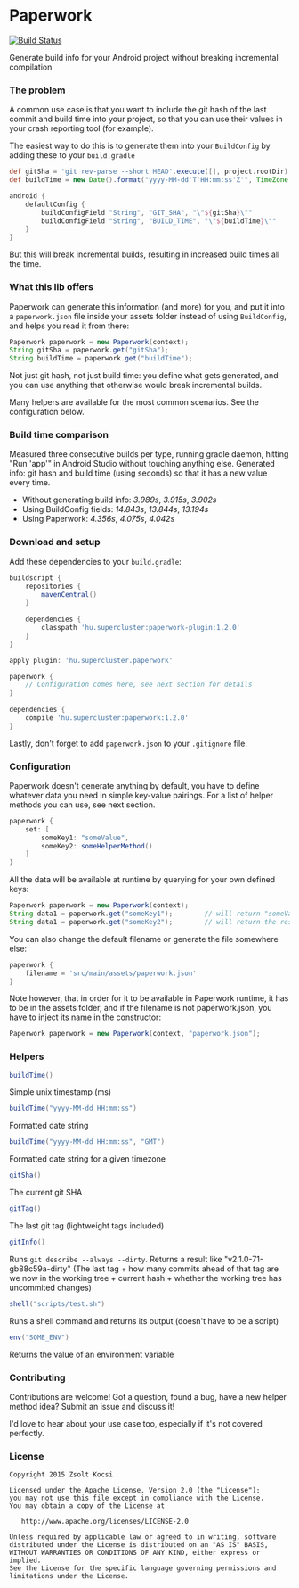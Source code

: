 # Paperwork
[![Build Status](https://travis-ci.org/zsoltk/paperwork.svg?branch=master)](https://travis-ci.org/zsoltk/paperwork)

Generate build info for your Android project without breaking incremental compilation

### The problem
A common use case is that you want to include the git hash of the last commit and build time into your project, so that you can use their values in your crash reporting tool (for example).

The easiest way to do this is to generate them into your ```BuildConfig``` by adding these to your ```build.gradle```

```groovy
def gitSha = 'git rev-parse --short HEAD'.execute([], project.rootDir).text.trim()
def buildTime = new Date().format("yyyy-MM-dd'T'HH:mm:ss'Z'", TimeZone.getTimeZone("UTC"))

android {
    defaultConfig {
        buildConfigField "String", "GIT_SHA", "\"${gitSha}\""
        buildConfigField "String", "BUILD_TIME", "\"${buildTime}\""
    }
}
```

But this will break incremental builds, resulting in increased build times all the time.


### What this lib offers
Paperwork can generate this information (and more) for you, and put it into a ```paperwork.json``` file inside your assets folder instead of using ```BuildConfig```, and helps you read it from there:

```java
Paperwork paperwork = new Paperwork(context);
String gitSha = paperwork.get("gitSha");
String buildTime = paperwork.get("buildTime");
``` 

Not just git hash, not just build time: you define what gets generated, and you can use anything that otherwise would break incremental builds.

Many helpers are available for the most common scenarios. See the configuration below.

### Build time comparison
Measured three consecutive builds per type, running gradle daemon, hitting "Run 'app'" in Android Studio without touching anything else. Generated info: git hash and build time (using seconds) so that it has a new value every time.

* Without generating build info: *3.989s*, *3.915s*, *3.902s*
* Using BuildConfig fields: *14.843s*, *13.844s*, *13.194s*
* Using Paperwork: *4.356s*, *4.075s*, *4.042s*

### Download and setup
Add these dependencies to your ```build.gradle```:

```groovy
buildscript {
    repositories {
        mavenCentral()
    }
    
    dependencies {
        classpath 'hu.supercluster:paperwork-plugin:1.2.0'
    }
}

apply plugin: 'hu.supercluster.paperwork'

paperwork {
    // Configuration comes here, see next section for details
}
    
dependencies {
    compile 'hu.supercluster:paperwork:1.2.0'
}
```

Lastly, don't forget to add ```paperwork.json``` to your ```.gitignore``` file. 

### Configuration
Paperwork doesn't generate anything by default, you have to define whatever data you need in simple key-value pairings. For a list of helper methods you can use, see next section.

```groovy
paperwork {
    set: [
        someKey1: "someValue",
        someKey2: someHelperMethod()
    ] 
}
```

All the data will be available at runtime by querying for your own defined keys:

```java
Paperwork paperwork = new Paperwork(context);
String data1 = paperwork.get("someKey1");        // will return "someValue"
String data1 = paperwork.get("someKey2");        // will return the result of someHelperMethod()
```

You can also change the default filename or generate the file somewhere else:

```groovy
paperwork {
    filename = 'src/main/assets/paperwork.json'
}
```

Note however, that in order for it to be available in Paperwork runtime,
it has to be in the assets folder, and if the filename is not
paperwork.json, you have to inject its name in the constructor:

```java
Paperwork paperwork = new Paperwork(context, "paperwork.json");
```


### Helpers

```groovy
buildTime()
```
Simple unix timestamp (ms)


```groovy
buildTime("yyyy-MM-dd HH:mm:ss")
```
Formatted date string


```groovy
buildTime("yyyy-MM-dd HH:mm:ss", "GMT")
```
Formatted date string for a given timezone


```groovy
gitSha()
```
The current git SHA


```groovy
gitTag()
```
The last git tag (lightweight tags included)


```groovy
gitInfo()
```
Runs ```git describe --always --dirty```. Returns a result like "v2.1.0-71-gb88c59a-dirty"
(The last tag + how many commits ahead of that tag are we now in the working tree + current hash + whether the working tree has uncommited changes)


```groovy
shell("scripts/test.sh")
```
Runs a shell command and returns its output (doesn't have to be a script)


```groovy
env("SOME_ENV")
```
Returns the value of an environment variable


### Contributing

Contributions are welcome! Got a question, found a bug, have a new helper method idea? Submit an issue and discuss it!

I'd love to hear about your use case too, especially if it's not covered perfectly.


### License

    Copyright 2015 Zsolt Kocsi

    Licensed under the Apache License, Version 2.0 (the "License");
    you may not use this file except in compliance with the License.
    You may obtain a copy of the License at

       http://www.apache.org/licenses/LICENSE-2.0

    Unless required by applicable law or agreed to in writing, software
    distributed under the License is distributed on an "AS IS" BASIS,
    WITHOUT WARRANTIES OR CONDITIONS OF ANY KIND, either express or implied.
    See the License for the specific language governing permissions and
    limitations under the License.

